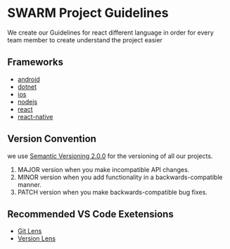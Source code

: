 # SWARM Project Guidelines
We create our Guidelines for react different language in order for every team member to create understand the project easier

## Frameworks
- [android](android)
- [dotnet](dotnet)
- [ios](ios)
- [nodejs](nodejs)
- [react](react)
- [react-native](react-native)

## Version Convention
we use [Semantic Versioning 2.0.0](https://semver.org/) for the versioning of all our projects.

1. MAJOR version when you make incompatible API changes.
2. MINOR version when you add functionality in a backwards-compatible manner.
3. PATCH version when you make backwards-compatible bug fixes.

## Recommended VS Code Exetensions
- [Git Lens](https://marketplace.visualstudio.com/items?itemName=eamodio.gitlens)
- [Version Lens](https://marketplace.visualstudio.com/items?itemName=pflannery.vscode-versionlens)